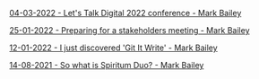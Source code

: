 <a href="./04-03-2022">04-03-2022 - Let's Talk Digital 2022 conference - Mark Bailey</a>

<a href="./25-01-2022">25-01-2022 - Preparing for a stakeholders meeting - Mark Bailey</a>

<a href="./12-01-2022">12-01-2022 - I just discovered 'Git It Write' - Mark Bailey</a>

<a href="./14-08-2021">14-08-2021 - So what is Spiritum Duo? - Mark Bailey</a>

